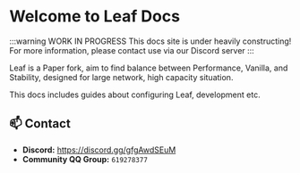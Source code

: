 # Welcome to Leaf Docs

:::warning WORK IN PROGRESS
This docs site is under heavily constructing! 
For more information, please contact use via our Discord server
:::

Leaf is a Paper fork, aim to find balance between Performance, Vanilla, 
and Stability, designed for large network, high capacity situation.

This docs includes guides about configuring Leaf, development etc.

## 📫 Contact

- **Discord:** https://discord.gg/gfgAwdSEuM
- **Community QQ Group:** `619278377`

